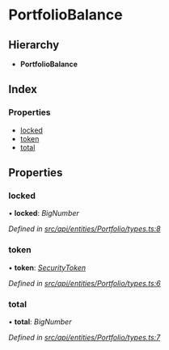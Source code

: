 # PortfolioBalance

## Hierarchy

* **PortfolioBalance**

## Index

### Properties

* [locked](portfoliobalance.md#locked)
* [token](portfoliobalance.md#token)
* [total](portfoliobalance.md#total)

## Properties

### locked

• **locked**: _BigNumber_

_Defined in_ [_src/api/entities/Portfolio/types.ts:8_](https://github.com/PolymathNetwork/polymesh-sdk/blob/5b409784/src/api/entities/Portfolio/types.ts#L8)

### token

• **token**: [_SecurityToken_](../classes/securitytoken.md)

_Defined in_ [_src/api/entities/Portfolio/types.ts:6_](https://github.com/PolymathNetwork/polymesh-sdk/blob/5b409784/src/api/entities/Portfolio/types.ts#L6)

### total

• **total**: _BigNumber_

_Defined in_ [_src/api/entities/Portfolio/types.ts:7_](https://github.com/PolymathNetwork/polymesh-sdk/blob/5b409784/src/api/entities/Portfolio/types.ts#L7)

